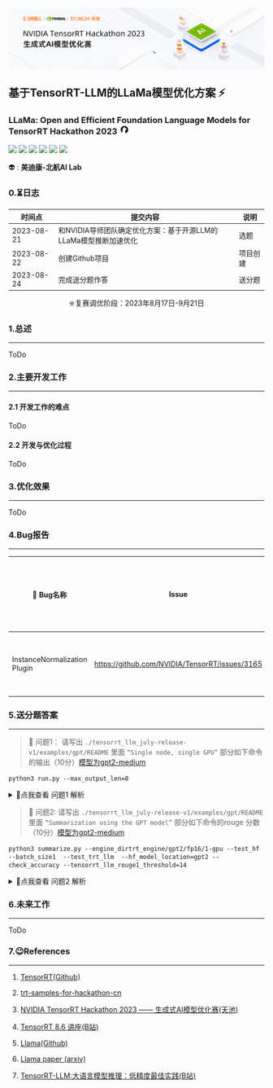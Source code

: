 <!-- <img src="docs/logo.png" align="right" alt="logo" height="180"  /> -->
<img src="assets/trt2023.jpeg" align="center" alt="logo"  />

## 基于TensorRT-LLM的LLaMa模型优化方案 :zap:
### LLaMa: Open and Efficient Foundation Language Models for TensorRT Hackathon 2023 <img src="assets/llama.png" alt="logo"  width=4%/>

[![](https://img.shields.io/badge/Github-TensorRT-blue)](https://github.com/NVIDIA/TensorRT)
[![](https://img.shields.io/badge/%E9%98%BF%E9%87%8C%E5%A4%A9%E6%B1%A0-TensorRT%20Hackathon%202023-blue)](https://tianchi.aliyun.com/competition/entrance/532108/introduction?spm=a2c22.12281957.0.0.4c885d9bOexwJc)
[![](https://img.shields.io/badge/NVIDIA-TensorRT%20CookBook%20CN-blue)](https://github.com/NVIDIA/trt-samples-for-hackathon-cn)
[![](https://img.shields.io/badge/B%E7%AB%99-GodV%20TensorRT%E6%95%99%E7%A8%8B-blue)](https://www.bilibili.com/video/BV1jj411Z7wG/?spm=a2c22.12281978.0.0.49ed2274CQCrY7)
[![](https://img.shields.io/badge/Github-%20%E5%88%9D%E8%B5%9B%E6%80%BB%E7%BB%93-blue)](https://github.com/TRT2022/ControlNet_TensorRT)
[![](https://img.shields.io/badge/Github-LLaMa-blue)](https://github.com/facebookresearch/llama)


:alien: : **美迪康-北航AI Lab** 

### 0.⏳日志

<div align=center>

|时间点|提交内容|说明|
|-|-|-|
|2023-08-21|和NVIDIA导师团队确定优化方案：基于开源LLM的LLaMa模型推断加速优化|选题|
|2023-08-22|创建Github项目                                              |项目创建|
|2023-08-24|完成送分题作答                                               |送分题 |


☣️复赛调优阶段：2023年8月17日-9月21日
</div>


### 1.总述
---

ToDo


### 2.主要开发工作
---

#### 2.1 开发工作的难点

ToDo

#### 2.2 开发与优化过程

ToDo

### 3.优化效果
---

ToDo

### 4.Bug报告
---

<div align=center>

|:bug: Bug名称|Issue|是否被官方确认|说明|
|-|-|:-:|-|
|InstanceNormalization Plugin |<https://github.com/NVIDIA/TensorRT/issues/3165>|❎|官方暂未确认|


</div>

### 5.送分题答案
---

> 🔏 问题1： 请写出 `./tensorrt_llm_july-release-v1/examples/gpt/README` 里面 `“Single node, single GPU”` 部分如下命令的输出（10分）[模型为gpt2-medium](https://huggingface.co/gpt2-medium) 

```shell
python3 run.py --max_output_len=8 
```
<details>
<summary>🔑点我查看 问题1 解析</summary>

0. 必要的Python Package安装

```shell
cd ./tensorrt_llm_july-release-v1/examples/gpt
pip3 install requirements.txt -i https://mirrors.aliyun.com/pypi/simple
```

1. 下载HuggingFace(HF)模型

```shell
# 下载HF模型
rm -rf gpt2 && git clone https://huggingface.co/gpt2-medium gpt2

# 更新.bin模型
cd gpt2
rm pytorch_model.bin model.safetensors
wget https://huggingface.co/gpt2-medium/resolve/main/pytorch_model.bin
cd ..
```
2. 将HF weight转为FT weight

TensorRT-LLM 可以直接加载FastTransformer(FT)格式的模型weight文件，因此需要将HF weight转换为FT weight

```shell
python3 hf_gpt_convert.py -i gpt2 -o ./c-model/gpt2 --tensor-parallelism 1 --storage-type float16
```
运行上述代码，log中出现如下图所示结果，说明模型转换完成，并在`tensorrt_llm_july-release-v1/examples/gpt/c-model/gpt2/1-gpu`中存放了生成后的FT weight

<div align=center>
<img src="./assets/section5/p1.png"/>
</div>

3. 构建TensorRT-LLM engine

TensorRT-LLM engine的构建过程使用了FT weight和对应的配置文件（已经在第2步生成）和自定义的Tokenizer。过程中如果不指定模型权重路径，TensorRT-LLM默认随机初始化这些weight生成engine。

```shell
# single GPU float16 使用FT weight生成engine
python3 build.py --model_dir=./c-model/gpt2/1-gpu --use_gpt_attention_plugin
```
执行上述代码，log中出现如下所示结果，说明模型序列化完成，并将engine保存在`./tensorrt_llm_july-release-v1/examples/gpt/gpt_outputs`中

```
[08/24/2023-07:07:38] [TRT-LLM] [I] Total time of building gpt_float16_tp1_rank0.engine: 00:00:35
[08/24/2023-07:07:38] [TRT-LLM] [I] Config saved to gpt_outputs/config.json.
[08/24/2023-07:07:38] [TRT-LLM] [I] Serializing engine to gpt_outputs/gpt_float16_tp1_rank0.engine...
[08/24/2023-07:07:42] [TRT-LLM] [I] Engine serialized. Total time: 00:00:04
[08/24/2023-07:07:42] [TRT-LLM] [I] Timing cache serialized to gpt_outputs/model.cache
[08/24/2023-07:07:42] [TRT-LLM] [I] Total time of building all 1 engines: 00:00:50
```
⚠️注意： `build.py`支持多GPU并行构建TensorRT-LLM engine,详细的可以参考：`./tensorrt_llm_july-release-v1/examples/gpt/README`

4. Single node,single GPU下测试engine

```shell
# single GPU下运行engine
python3 run.py --max_output_len=8
```
运行上述代码，log中输出结果如下：

```
Input: Born in north-east France, Soyer trained as a
Output:  chef and eventually became a chef at a
```
问题1解析完成。

⚠️注意：`run.py`支持single node multiple GPUs(基于`mpirun`)和multiple nodes,multiple GPUs(基于[Slurm](https://slurm.schedmd.com))，详细的可以参考`./tensorrt_llm_july-release-v1/examples/gpt/README`

</details>


> 🔏 问题2: 请写出 `./tensorrt_llm_july-release-v1/examples/gpt/README` 里面 `“Summarization using the GPT model”` 部分如下命令的rouge 分数（10分）[模型为gpt2-medium](https://huggingface.co/gpt2-medium)

```shell
python3 summarize.py --engine_dirtrt_engine/gpt2/fp16/1-gpu --test_hf  --batch_size1  --test_trt_llm  --hf_model_location=gpt2 --check_accuracy --tensorrt_llm_rouge1_threshold=14
```

<details>
<summary>🔑点我查看 问题2 解析</summary>

该问题将描述如何使用TensorRT-LLM运行一个文本摘要任务的GPT-2,这里使用的数据集为[cnn_dailymail](https://huggingface.co/datasets/cnn_dailymail) ，对应生成的摘要使用[ROUGE](https://en.wikipedia.org/wiki/ROUGE_(metric)) score来评价TensorRT-LLM的精度变化，确切的说这里使用了`ROUGE-1` score。

关于评价指标[ROUGE](https://en.wikipedia.org/wiki/ROUGE_(metric))的介绍，我们推荐参考知乎的介绍：

+ [中文文本摘要指标-ROUGE](https://zhuanlan.zhihu.com/p/388720967)
+ [NLP评估指标之ROUGE](https://zhuanlan.zhihu.com/p/504279252)

问题1中已经完成了必要的package的安装，这里直接下载HF模型

1. 下载HF模型文件

```shell
# 下载模型文件
rm -rf gpt2 && git clone https://huggingface.co/gpt2 gpt2

# 更新.bin模型文件
cd gpt2
rm pytorch_model.bin model.safetensors
wget https://huggingface.co/gpt2/resolve/main/pytorch_model.bin
cd ..
```

2. 将HF weight转换为FT weight

```shell
python3 hf_gpt_convert.py -i gpt2 -o ./c-model/gpt2/fp16 --tensor-parallelism 1 --storage-type float16
```

运行上述代码，log中出现如下图所示结果，说明模型转换完成，并在`tensorrt_llm_july-release-v1/examples/gpt/c-model/gpt2/fp16/1-gpu`中存放了生成后的FT weight

<div align=center>
<img src="./assets/section5/p2.png"/>
</div>

3. 构建TensorRT-LLM engine

```shell
python3 build.py --model_dir=./c-model/gpt2/fp16/1-gpu \
                 --use_gpt_attention_plugin \
                 --use_gemm_plugin \
                 --use_layernorm_plugin \
                 --max_batch_size 8 \
                 --max_input_len 924 \
                 --max_output_len 100 \
                 --output_dir trt_engine/gpt2/fp16/1-gpu/ \
                 --hidden_act gelu
```

执行上述代码，log中出现如下所示结果，说明模型序列化完成，并将engine保存在`./tensorrt_llm_july-release-v1/examples/gpt/trt_engine/gpt2/fp16/1-gpu`中

```
[08/24/2023-07:34:42] [TRT-LLM] [I] Total time of building gpt_float16_tp1_rank0.engine: 00:01:32
[08/24/2023-07:34:42] [TRT-LLM] [I] Config saved to trt_engine/gpt2/fp16/1-gpu/config.json.
[08/24/2023-07:34:42] [TRT-LLM] [I] Serializing engine to trt_engine/gpt2/fp16/1-gpu/gpt_float16_tp1_rank0.engine...
[08/24/2023-07:34:43] [TRT-LLM] [I] Engine serialized. Total time: 00:00:01
[08/24/2023-07:34:43] [TRT-LLM] [I] Timing cache serialized to trt_engine/gpt2/fp16/1-gpu/model.cache
[08/24/2023-07:34:43] [TRT-LLM] [I] Total time of building all 1 engines: 00:01:43
```

4. TensorRT-LLM下测试GPT-2文本摘要任务

```shell
python3 summarize.py --engine_dir trt_engine/gpt2/fp16/1-gpu \
                     --test_hf \
                     --batch_size 1 \
                     --test_trt_llm \
                     --hf_model_location=gpt2 \
                     --check_accuracy \
                     --tensorrt_llm_rouge1_threshold=14
```
执行上述代码，结果如下：

```
[08/24/2023-08:40:54] [TRT-LLM] [I] ---------------------------------------------------------
Downloading builder script: 5.60kB [00:00, 6.22MB/s]
Token indices sequence length is longer than the specified maximum sequence length for this model (1151 > 1024). Running this sequence through the model will result in indexing errors
[08/24/2023-08:41:14] [TRT-LLM] [I] TensorRT-LLM (total latency: 2.6481666564941406 sec)
[08/24/2023-08:41:14] [TRT-LLM] [I] TensorRT-LLM beam 0 result
[08/24/2023-08:41:14] [TRT-LLM] [I]   rouge1 : 15.361040799540035
[08/24/2023-08:41:14] [TRT-LLM] [I]   rouge2 : 3.854022269668396
[08/24/2023-08:41:14] [TRT-LLM] [I]   rougeL : 12.078455591738333
[08/24/2023-08:41:14] [TRT-LLM] [I]   rougeLsum : 13.547802733617264
[08/24/2023-08:41:14] [TRT-LLM] [I] Hugging Face (total latency: 10.39808702468872 sec)
[08/24/2023-08:41:14] [TRT-LLM] [I] HF beam 0 result
[08/24/2023-08:41:14] [TRT-LLM] [I]   rouge1 : 14.75593024343394
[08/24/2023-08:41:14] [TRT-LLM] [I]   rouge2 : 3.3647470801871733
[08/24/2023-08:41:14] [TRT-LLM] [I]   rougeL : 11.124766996533
[08/24/2023-08:41:14] [TRT-LLM] [I]   rougeLsum : 13.031128048110618
```

<div align=center>
<img src="./assets/section5/p3.png"/>
</div>

问题2解析完成。

⚠️注意：过程中需要下载数据，如果运行过程中中断或报错大多是因为网络原因，请耐心多尝试重复运行几次

</details>


### 6.未来工作
---

ToDo

### 7.😉References
---

1. [TensorRT(Github)](https://github.com/NVIDIA/TensorRT)

2. [trt-samples-for-hackathon-cn](https://github.com/NVIDIA/trt-samples-for-hackathon-cn)

3. [NVIDIA TensorRT Hackathon 2023 —— 生成式AI模型优化赛(天池)](https://tianchi.aliyun.com/competition/entrance/532108/introduction?spm=a2c22.12281957.0.0.605a3b74bkLhBT)

4. [TensorRT 8.6 讲座(B站)](https://www.bilibili.com/video/BV1jj411Z7wG/)

5. [Llama(Github)](https://github.com/facebookresearch/llama)

6. [Llama paper (arxiv)](https://arxiv.org/abs/2302.13971)

7. [TensorRT-LLM:大语言模型推理：低精度最佳实践(B站)](https://www.bilibili.com/video/BV1h44y1c72B/?share_source=copy_web&vd_source=db3eecb1b88cc6c7a18eeaf6db1ed114)


